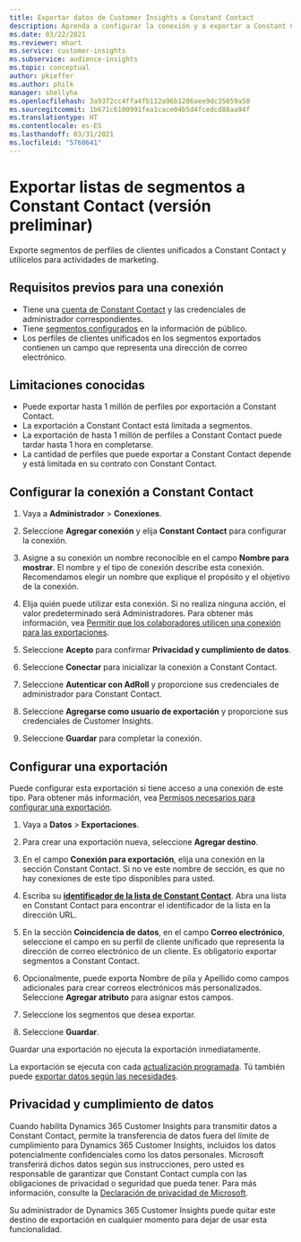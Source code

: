 ```yaml
---
title: Exportar datos de Customer Insights a Constant Contact
description: Aprenda a configurar la conexión y a exportar a Constant Contact.
ms.date: 03/22/2021
ms.reviewer: mhart
ms.service: customer-insights
ms.subservice: audience-insights
ms.topic: conceptual
author: pkieffer
ms.author: philk
manager: shellyha
ms.openlocfilehash: 3a9372cc4ffa4fb112a96b1286aee9dc35059a50
ms.sourcegitcommit: 1b671c6100991fea1cace04b5d4fcedcd88aa94f
ms.translationtype: HT
ms.contentlocale: es-ES
ms.lasthandoff: 03/31/2021
ms.locfileid: "5760641"
---
```

# <a name="export-segment-lists-to-constant-contact-preview"></a>Exportar listas de segmentos a Constant Contact (versión preliminar)

Exporte segmentos de perfiles de clientes unificados a Constant Contact y utilícelos para actividades de marketing. 

## <a name="prerequisites-for-a-connection"></a>Requisitos previos para una conexión

-   Tiene una [cuenta de Constant Contact](https://www.constantcontact.com/account-home) y las credenciales de administrador correspondientes.
-   Tiene [segmentos configurados](segments.md) en la información de público.
-   Los perfiles de clientes unificados en los segmentos exportados contienen un campo que representa una dirección de correo electrónico.

## <a name="known-limitations"></a>Limitaciones conocidas

- Puede exportar hasta 1 millón de perfiles por exportación a Constant Contact.
- La exportación a Constant Contact está limitada a segmentos.
- La exportación de hasta 1 millón de perfiles a Constant Contact puede tardar hasta 1 hora en completarse. 
- La cantidad de perfiles que puede exportar a Constant Contact depende y está limitada en su contrato con Constant Contact.

## <a name="set-up-connection-to-constant-contact"></a>Configurar la conexión a Constant Contact

1. Vaya a **Administrador** > **Conexiones**.

1. Seleccione **Agregar conexión** y elija **Constant Contact** para configurar la conexión.

1. Asigne a su conexión un nombre reconocible en el campo **Nombre para mostrar**. El nombre y el tipo de conexión describe esta conexión. Recomendamos elegir un nombre que explique el propósito y el objetivo de la conexión.

1. Elija quién puede utilizar esta conexión. Si no realiza ninguna acción, el valor predeterminado será Administradores. Para obtener más información, vea [Permitir que los colaboradores utilicen una conexión para las exportaciones](connections.md#allow-contributors-to-use-a-connection-for-exports).

1. Seleccione **Acepto** para confirmar **Privacidad y cumplimiento de datos**.

1. Seleccione **Conectar** para inicializar la conexión a Constant Contact.

1. Seleccione **Autenticar con AdRoll** y proporcione sus credenciales de administrador para Constant Contact. 

1. Seleccione **Agregarse como usuario de exportación** y proporcione sus credenciales de Customer Insights.

1. Seleccione **Guardar** para completar la conexión.

## <a name="configure-an-export"></a>Configurar una exportación

Puede configurar esta exportación si tiene acceso a una conexión de este tipo. Para obtener más información, vea [Permisos necesarios para configurar una exportación](export-destinations.md#set-up-a-new-export).

1. Vaya a **Datos** > **Exportaciones**.

1. Para crear una exportación nueva, seleccione **Agregar destino**.

1. En el campo **Conexión para exportación**, elija una conexión en la sección Constant Contact. Si no ve este nombre de sección, es que no hay conexiones de este tipo disponibles para usted.

1. Escriba su [**identificador de la lista de Constant Contact**](https://app.constantcontact.com/pages/contacts/ui#lists). Abra una lista en Constant Contact para encontrar el identificador de la lista en la dirección URL.

1. En la sección **Coincidencia de datos**, en el campo **Correo electrónico**, seleccione el campo en su perfil de cliente unificado que representa la dirección de correo electrónico de un cliente. Es obligatorio exportar segmentos a Constant Contact.

1. Opcionalmente, puede exporta Nombre de pila y Apellido como campos adicionales para crear correos electrónicos más personalizados. Seleccione **Agregar atributo** para asignar estos campos.

1. Seleccione los segmentos que desea exportar.

1. Seleccione **Guardar**.

Guardar una exportación no ejecuta la exportación inmediatamente.

La exportación se ejecuta con cada [actualización programada](system.md#schedule-tab). Tú también puede [exportar datos según las necesidades](export-destinations.md#run-exports-on-demand). 


## <a name="data-privacy-and-compliance"></a>Privacidad y cumplimiento de datos

Cuando habilita Dynamics 365 Customer Insights para transmitir datos a Constant Contact, permite la transferencia de datos fuera del límite de cumplimiento para Dynamics 365 Customer Insights, incluidos los datos potencialmente confidenciales como los datos personales. Microsoft transferirá dichos datos según sus instrucciones, pero usted es responsable de garantizar que Constant Contact cumpla con las obligaciones de privacidad o seguridad que pueda tener. Para más información, consulte la [Declaración de privacidad de Microsoft](https://go.microsoft.com/fwlink/?linkid=396732).

Su administrador de Dynamics 365 Customer Insights puede quitar este destino de exportación en cualquier momento para dejar de usar esta funcionalidad.
